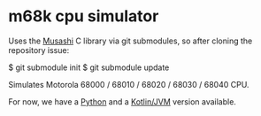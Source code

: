 # m68k cpu simulator

Uses the [Musashi](https://github.com/kstenerud/Musashi) C library via git submodules,
so after cloning the repository issue:

$ git submodule init
$ git submodule update


Simulates Motorola 68000 / 68010 / 68020 / 68030 / 68040 CPU.

For now, we have a [Python](python/) and a [Kotlin/JVM](kotlin/) version available.
